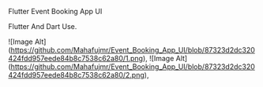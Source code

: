 Flutter Event Booking App UI

Flutter And Dart Use.

![Image Alt] (https://github.com/Mahafujmr/Event_Booking_App_UI/blob/87323d2dc320424fdd957eede84b8c7538c62a80/1.png),
![Image Alt] (https://github.com/Mahafujmr/Event_Booking_App_UI/blob/87323d2dc320424fdd957eede84b8c7538c62a80/2.png),


